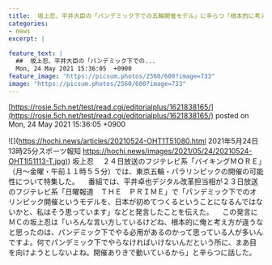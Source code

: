 ```yaml
---
title:  坂上忍、平井大臣の「パンデミック下での五輪開催モデル」に辛らつ「根本的に考え方が違う。やる必用があるのか」  
categories:
- news
excerpt: |
  
feature_text: |
  ##  坂上忍、平井大臣の「パンデミック下での...
  Mon, 24 May 2021 15:36:05  +0900
feature_image: "https://picsum.photos/2560/600?image=733"
image: "https://picsum.photos/2560/600?image=733"
---
```


[https://rosie.5ch.net/test/read.cgi/editorialplus/1621838165/](https://rosie.5ch.net/test/read.cgi/editorialplus/1621838165/)
posted on Mon, 24 May 2021 15:36:05  +0900

<!--more-->

![](https://hochi.news/articles/20210524-OHT1T51080.html 2021年5月24日 13時25分スポーツ報知 [https://hochi.news/images/2021/05/24/20210524-OHT1I51113-T.jpg)](https://hochi.news/images/2021/05/24/20210524-OHT1I51113-T.jpg)) 坂上忍 　２４日放送のフジテレビ系「バイキングＭＯＲＥ」（月〜金曜・午前１１時５５分）では、東京五輪・パラリンピックの開催の可能性について特集した。 　番組では、平井卓也デジタル改革担当相が２３日放送のフジテレビ系「日曜報道　ＴＨＥ　ＰＲＩＭＥ」で「パンデミック下でのオリンピック開催というモデルを、日本が初めてつくるということになるんではないかと、私はそう思っています」などと発言したことを伝えた。 　この発言にＭＣの坂上忍は「いろんな言い方しているけどね、根本的に俺と考え方が違うなと思ったのは、パンデミック下でやる必用があるのかって思っている人が多いんですよ。何でパンデミック下でやらなければいけないんだという所に、まあ目を向けようとしないよね。開催ありきで動いているから」と辛らつに話した。
